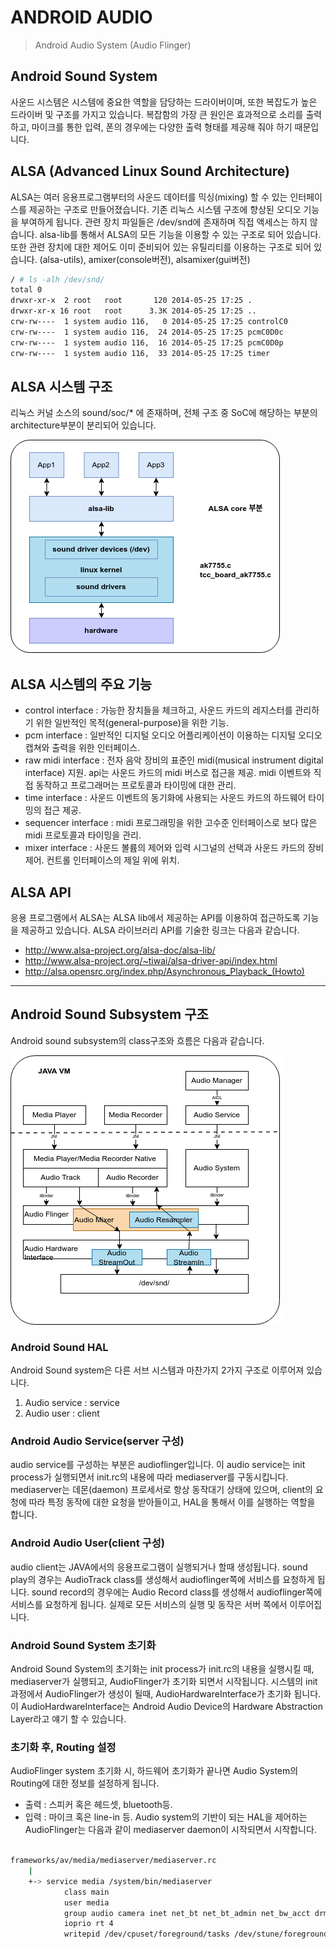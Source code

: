 # ANDROID AUDIO
> Android Audio System (Audio Flinger)

## Android Sound System
 사운드 시스템은 시스템에 중요한 역할을 담당하는 드라이버이며, 또한 복잡도가 높은 드라이버 및 구조를 가지고 있습니다.
 복잡함의 가장 큰 원인은 효과적으로 소리를 출력하고, 마이크를 통한 입력, 폰의 경우에는 다양한 출력 형태를 제공해 줘야 하기 때문입니다.

## ALSA (Advanced Linux Sound Architecture)
 ALSA는 여러 응용프로그램부터의 사운드 데이터를 믹싱(mixing) 할 수 있는 인터페이스를 제공하는 구조로 만들어졌습니다. 
 기존 리눅스 시스템 구조에 향상된 오디오 기능을 부여하게 됩니다. 관련 장치 파일들은 /dev/snd에 존재하며 직접 액세스는 하지 않습니다. 
 alsa-lib를 통해서 ALSA의 모든 기능을 이용할 수 있는 구조로 되어 있습니다. 또한 관련 장치에 대한 제어도 이미 준비되어 있는 유틸리티를 이용하는 구조로 되어 있습니다.
 (alsa-utils), amixer(console버전), alsamixer(gui버전)

```bash
/ # ls -alh /dev/snd/
total 0
drwxr-xr-x  2 root   root       120 2014-05-25 17:25 .
drwxr-xr-x 16 root   root      3.3K 2014-05-25 17:25 ..
crw-rw----  1 system audio 116,   0 2014-05-25 17:25 controlC0
crw-rw----  1 system audio 116,  24 2014-05-25 17:25 pcmC0D0c
crw-rw----  1 system audio 116,  16 2014-05-25 17:25 pcmC0D0p
crw-rw----  1 system audio 116,  33 2014-05-25 17:25 timer
```

## ALSA 시스템 구조
 리눅스 커널 소스의 sound/soc/* 에 존재하며, 전체 구조 중 SoC에 해당하는 부분의 architecture부분이 분리되어 있습니다.

![](./image/ANDROID_AUDIO-01.png)


## ALSA 시스템의 주요 기능
 - control interface : 가능한 장치들을 체크하고, 사운드 카드의 레지스터를 관리하기 위한 일반적인 목적(general-purpose)을 위한 기능.
 - pcm interface : 일반적인 디지털 오디오 어플리케이션이 이용하는 디지털 오디오 캡쳐와 출력을 위한 인터페이스.
 - raw midi interface : 전자 음악 장비의 표준인 midi(musical instrument digital interface) 지원. api는 사운드 카드의 midi 버스로 접근을 제공. midi 이벤트와 직접 동작하고 프로그래머는 프로토콜과 타이밍에 대한 관리. 
 - time interface : 사운드 이벤트의 동기화에 사용되는 사운드 카드의 하드웨어 타이밍의 접근 제공.
 - sequencer interface : midi 프로그래밍을 위한 고수준 인터페이스로 보다 많은 midi 프로토콜과 타이밍을 관리.
 - mixer interface : 사운드 볼륨의 제어와 입력 시그널의 선택과 사운드 카드의 장비 제어. 컨트롤 인터페이스의 제일 위에 위치.


## ALSA API
 응용 프로그램에서 ALSA는 ALSA lib에서 제공하는 API를 이용하여 접근하도록 기능을 제공하고 있습니다. ALSA 라이브러리 API를 기술한 링크는 다음과 같습니다.
 - http://www.alsa-project.org/alsa-doc/alsa-lib/
 - http://www.alsa-project.org/~tiwai/alsa-driver-api/index.html
 - http://alsa.opensrc.org/index.php/Asynchronous_Playback_(Howto)


<hr/>

## Android Sound Subsystem 구조
 Android sound subsystem의 class구조와 흐름은 다음과 같습니다.

![](./image/ANDROID_AUDIO-02.png)


### Android Sound HAL
 Android Sound system은 다른 서브 시스템과 마찬가지 2가지 구조로 이루어져 있습니다.
 1) Audio service : service
 2) Audio user : client 

### Android Audio Service(server 구성)
 audio service를 구성하는 부분은 audioflinger입니다. 이 audio service는 init process가 실행되면서 init.rc의 내용에 따라 mediaserver를 구동시킵니다. 
 mediaserver는 데몬(daemon) 프로세서로 항상 동작대기 상태에 있으며, client의 요청에 따라 특정 동작에 대한 요청을 받아들이고, 
 HAL을 통해서 이를 실행하는 역할을 합니다.

### Android Audio User(client 구성)
 audio client는 JAVA에서의 응용프로그램이 실행되거나 할때 생성됩니다.
 sound play의 경우는 AudioTrack class를 생성해서 audioflinger쪽에 서비스를 요청하게 됩니다. 
 sound record의 경우에는 Audio Record class를 생성해서 audioflinger쪽에 서비스를 요청하게 됩니다.
 실제로 모든 서비스의 실행 및 동작은 서버 쪽에서 이루어집니다.

### Android Sound System 초기화
 Android Sound System의 초기화는 init process가 init.rc의 내용을 실행시킬 때, mediaserver가 실행되고, 
 AudioFlinger가 초기화 되면서 시작됩니다. 
 시스템의 init과정에서 AudioFlinger가 생성이 될때, AudioHardwareInterface가 초기화 됩니다.
 이 AudioHardwareInterface는 Android Audio Device의 Hardware Abstraction Layer라고 얘기 할 수 있습니다.

### 초기화 후, Routing 설정
 AudioFlinger system 초기화 시, 하드웨어 초기화가 끝나면 Audio System의 Routing에 대한 정보를 설정하게 됩니다.
  * 출력 : 스피커 혹은 헤드셋, bluetooth등.
  * 입력 : 마이크 혹은 line-in 등.
 Audio system의 기반이 되는 HAL을 제어하는 AudioFlinger는 다음과 같이 mediaserver daemon이 시작되면서 시작합니다.









```bash

frameworks/av/media/mediaserver/mediaserver.rc
	|
	+-> service media /system/bin/mediaserver
		    class main
		    user media
		    group audio camera inet net_bt net_bt_admin net_bw_acct drmrpc mediadrm
		    ioprio rt 4
		    writepid /dev/cpuset/foreground/tasks /dev/stune/foreground/tasks

```
